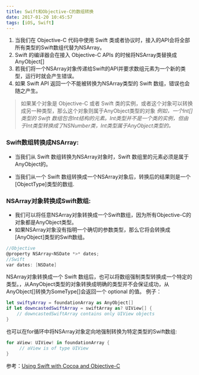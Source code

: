 ```yaml
---
title: Swift和Objective-C的数组转换
date: 2017-01-20 10:45:57
tags: [iOS, Swift]
---
```


1. 当我们在 Objective-C 代码中使用 Swift 类或者协议时，接入的API会将全部所有类型的Swift数组代替为NSArray。
2. Swift 的编译器会在接入 Objective-C APIs 的时候将NSArray类替换成AnyObject[]
3. 若我们将一个NSArray对象传递给Swift的API并要求数组元素为一个新的类型，运行时就会产生错误。
4. 如果 Swift API 返回一个不能被转换为NSArray类型的 Swift 数组，错误也会随之产生。

>如果某个对象是 Objective-C 或者 Swift 类的实例，或者这个对象可以转换成另一种类型，那么这个对象则属于AnyObject类型的对象  _例如，一个Int[]类型的 Swift 数组包含Int结构的元素。Int类型并不是一个类的实例，但由于Int类型转换成了NSNumber类，Int类型属于AnyObject类型的。_

<!-- more -->
### __Swift数组转换成NSArray__:

* 当我们从 Swift 数组转换为NSArray对象时，Swift 数组里的元素必须是属于AnyObject的。

* 当我们从一个 Swift 数组转换成一个NSArray对象后，转换后的结果则是一个[ObjectType]类型的数组.


### __NSArray对象转换成Swift数组__:

* 我们可以将任意NSArray对象转换成一个Swift数组，因为所有Objective-C的对象都是AnyObject类型。
* 如果NSArray对象没有指明一个确切的参数类型，那么它将会转换成[AnyObject]类型的Swift数组。

``` objectivec
//Objective
@property NSArray<NSDate *>* dates;
//Swift
var dates: [NSDate]

```
NSArray对象转换成一个 Swift 数组后，也可以将数组强制类型转换成一个特定的类型。，从AnyObject类型的对象转换成明确的类型并不会保证成功，从AnyObject[]转换为SomeType[]会返回一个 optional 的值。
例子：

``` swift
let swiftyArray = foundationArray as AnyObject[]
if let downcastedSwiftArray = swiftArray as? UIView[] {
    // downcastedSwiftArray contains only UIView objects
}
```

也可以在for循环中将NSArray对象定向地强制转换为特定类型的Swift数组:

``` swift
for aView: UIView! in foundationArray {
     // aView is of type UIView
}
```

参考：[Using Swift with Cocoa and Objective-C](https://developer.apple.com/library/content/documentation/Swift/Conceptual/BuildingCocoaApps/index.html)